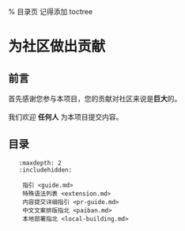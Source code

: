 % 目录页 记得添加 toctree
# 为社区做出贡献
## 前言
首先感谢您参与本项目，您的贡献对社区来说是**巨大**的。<br>
<br>
我们欢迎 **任何人** 为本项目提交内容。 

## 目录
```{toctree}
   :maxdepth: 2
   :includehidden:

    指引 <guide.md>
    特殊语法列表 <extension.md>
    内容提交详细指引 <pr-guide.md>
    中文文案排版指北 <paiban.md>
    本地部署指北 <local-building.md>
```